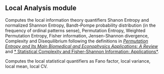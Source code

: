 ## Local Analysis module

Computes the local information theory quantifiers Shanon Entropy and normalized Shannon Entropy, Bandt–Pompe probability distribution (in the frequency of ordinal patterns sense), Permutation Entropy, Weighted Permutation Entropy, Fisher information, Jensen-Shannon divergence, Complexity and Disequilibrium following the definitions in [*Permutation Entropy and Its Main Biomedical and Econophysics Applications: A Review*](https://doi.org/10.3390/e14081553) and [*
Statistical Complexity and Fisher-Shannon Information: Applications*](https://link.springer.com/chapter/10.1007/978-90-481-3890-6_4).


Computes the local statistical quantifiers as Fano factor, local variance, local mean, local CV. 









